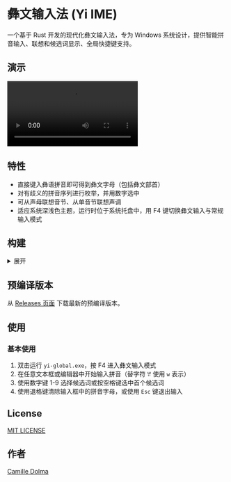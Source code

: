 # 彝文输入法 (Yi IME)

一个基于 Rust 开发的现代化彝文输入法，专为 Windows 系统设计，提供智能拼音输入、联想和候选词显示、全局快捷键支持。

## 演示


![演示](./assets/video.mp4)

## 特性

- 直接键入彝语拼音即可得到彝文字母（包括彝文部首）
- 对有歧义的拼音序列进行枚举，并用数字选中
- 可从声母联想音节、从单音节联想声调
- 适应系统深浅色主题，运行时位于系统托盘中，用 F4 键切换彝文输入与常规输入模式

## 构建

<details>
<summary>展开</summary>

### 系统要求

- Windows 10/11 (x64)
- Visual Studio Build Tools 或 Visual Studio (用于 C++ 编译)
- Rust Toolchain (1.70+)

### 从源码构建

1. **克隆仓库**

   ```bash
   git clone https://github.com/your-username/yi-ime.git
   cd yi-ime
   ```
2. **安装依赖**

   ```bash
   # 确保已安装 Rust
   rustup update

   # 安装 Windows 构建工具（如果尚未安装）
   # 下载并安装 Visual Studio Build Tools
   ```
3. **构建项目**

   ```bash
   cargo build --release
   ```
4. **运行输入法**

   ```bash
   cargo run --release
   ```

</details>


## 预编译版本

从 [Releases 页面](https://github.com/tanpero/yi/releases) 下载最新的预编译版本。

## 使用

### 基本使用

1. 双击运行 `yi-global.exe`，按 F4 进入彝文输入模式
2. 在任意文本框或编辑器中开始输入拼音（替字符 ꀕ 使用 `w` 表示）
3. 使用数字键 1-9 选择候选词或按空格键选中首个候选词
4. 使用退格键清除输入框中的拼音字母，或使用 `Esc` 键退出输入


## License

[MIT LICENSE](LICENSE)

## 作者

[Camille Dolma](https://github.com/tanpero)

